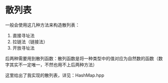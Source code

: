 # 散列表

一般会使用这几种方法来构造散列表：

1. 直接寻址法
2. 拉链法（链接法）
3. 开放寻址法

后两种需要用到散列函数：散列函数是将一种类型中的值对应为自然数的函数（数字其实不一定唯一，不然也用不上后两种方法）

这里给出了我实现的散列表，详见：HashMap.hpp




